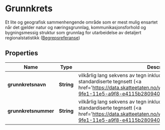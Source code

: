 

# Grunnkrets

Et lite og geografisk sammenhengende område som er mest mulig ensartet når det gjelder natur og næringsgrunnlag, kommunikasjonsforhold og bygningsmessig struktur som grunnlag for utarbeidelse av detaljert regionalstatistikk (<a href='https://data.skatteetaten.no/web/datakatalog/begrep/108097cc-25fc-11e9-85c0-005056821322'>Begrepsreferanse</a>)

## Properties

| Name | Type | Description | Notes |
|------------ | ------------- | ------------- | -------------|
|**grunnkretsnavn** | **String** | vilkårlig lang sekvens av tegn inkludert aksenter og spesielle tegn fra standardiserte tegnsett (&lt;a href&#x3D;&#39;https://data.skatteetaten.no/web/datakatalog/begrep/20b52af3-9fe1-11e5-a9f8-e4115b280940&#39;&gt;Begrepsreferanse&lt;/a&gt;) |  [optional] |
|**grunnkretsnummer** | **String** | vilkårlig lang sekvens av tegn inkludert aksenter og spesielle tegn fra standardiserte tegnsett (&lt;a href&#x3D;&#39;https://data.skatteetaten.no/web/datakatalog/begrep/20b52af3-9fe1-11e5-a9f8-e4115b280940&#39;&gt;Begrepsreferanse&lt;/a&gt;) |  [optional] |



